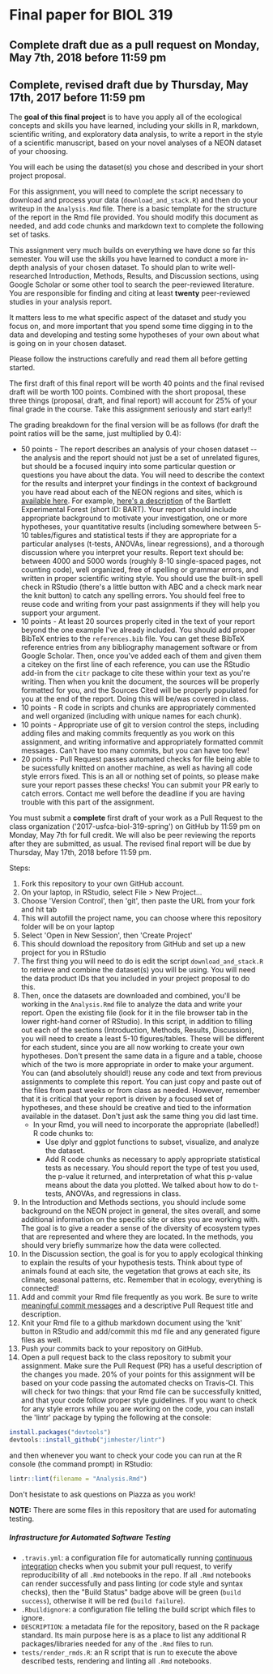 # Final paper for BIOL 319
## Complete draft due as a pull request on Monday, May 7th, 2018 before 11:59 pm
## Complete, revised draft due by Thursday, May 17th, 2017 before 11:59 pm

The **goal of this final project** is to have you apply all of the ecological concepts and skills you have learned, including your skills in R, markdown, scientific writing, and exploratory data analysis, to write a report in the style of a scientific manuscript, based on your novel analyses of a NEON dataset of your choosing. 

You will each be using the dataset(s) you chose and described in your short project proposal.

For this assignment, you will need to complete the script necessary to download and process your data (`download_and_stack.R`) and then do your writeup in the `Analysis.Rmd` file. There is a basic template for the structure of the report in the Rmd file provided. You should modify this document as needed, and add code chunks and markdown text to complete the following set of tasks.

This assignment very much builds on everything we have done so far this semester. You will use the skills you have learned to conduct a more in-depth analysis of your chosen dataset. To should plan to write well-researched Introduction, Methods, Results, and Discussion sections, using Google Scholar or some other tool to search the peer-reviewed literature. You are responsible for finding and citing at least **twenty** peer-reviewed studies in your analysis report.

It matters less to me what specific aspect of the dataset and study you focus on, and more important that you spend some time digging in to the data and developing and testing some hypotheses of your own about what is going on in your chosen dataset.

Please follow the instructions carefully and read them all before getting started.

The first draft of this final report will be worth 40 points and the final revised draft will be worth 100 points. Combined with the short proposal, these three things (proposal, draft, and final report) will account for 25% of your final grade in the course. Take this assignment seriously and start early!!

The grading breakdown for the final version will be as follows (for draft the point ratios will be the same, just multiplied by 0.4):

* 50 points - The report describes an analysis of your chosen dataset -- the analysis and the report should not just be a set of unrelated figures, but should be a focused inquiry into some particular question or questions you have about the data. You will need to describe the context for the results and interpret your findings in the context of background you have read about each of the NEON regions and sites, which is [available here](http://www.neonscience.org/field-sites/field-sites-map/list). For example, [here's a description](http://www.neonscience.org/field-sites/field-sites-map/BART) of the Bartlett Experimental Forest (short ID: BART). Your report should include appropriate background to motivate your investigation, one or more hypotheses, your quantitative results (including somewhere between 5-10 tables/figures and statistical tests if they are appropriate for a particular analyses (t-tests, ANOVAs, linear regressions), and a thorough discussion where you interpret your results. Report text should be: between 4000 and 5000 words (roughly 8-10 single-spaced pages, not counting code), well organized, free of spelling or grammar errors, and written in proper scientific writing style. You should use the built-in spell check in RStudio (there's a little button with ABC and a check mark near the knit button) to catch any spelling errors. You should feel free to reuse code and writing from your past assignments if they will help you support your argument.
* 10 points - At least 20 sources properly cited in the text of your report beyond the one example I've already included. You should add proper BibTeX entries to the `references.bib` file. You can get these BibTeX reference entries from any bibliography management software or from Google Scholar. Then, once you've added each of them and given them a citekey on the first line of each reference, you can use the RStudio add-in from the `citr` package to cite these within your text as you're writing. Then when you knit the document, the sources will be properly formatted for you, and the Sources Cited will be properly populated for you at the end of the report. Doing this will be/was covered in class.
* 10 points - R code in scripts and chunks are appropriately commented and well organized (including with unique names for each chunk).
* 10 points - Appropriate use of git to version control the steps, including adding files and making commits frequently as you work on this assignment, and writing informative and appropriately formatted commit messages. Can't have too many commits, but you can have too few!
* 20 points - Pull Request passes automated checks for file being able to be sucessfully knitted on another machine, as well as having all code style errors fixed. This is an all or nothing set of points, so please make sure your report passes these checks! You can submit your PR early to catch errors. Contact me well before the deadline if you are having trouble with this part of the assignment.

You must submit a **complete** first draft of your work as a Pull Request to the class organization ('2017-usfca-biol-319-spring') on GitHub by 11:59 pm on Monday, May 7th for full credit. We will also be peer reviewing the reports after they are submitted, as usual. The revised final report will be due by Thursday, May 17th, 2018 before 11:59 pm.

Steps:

1. Fork this repository to your own GitHub account.
1. On your laptop, in RStudio, select File > New Project...
1. Choose 'Version Control', then 'git', then paste the URL from your fork and hit tab
1. This will autofill the project name, you can choose where this repository folder will be on your laptop
1. Select 'Open in New Session', then 'Create Project'
1. This should download the repository from GitHub and set up a new project for you in RStudio
1. The first thing you will need to do is edit the script `download_and_stack.R` to retrieve and combine the dataset(s) you will be using. You will need the data product IDs that you included in your project proposal to do this.
1. Then, once the datasets are downloaded and combined, you'll be working in the `Analysis.Rmd` file to analyze the data and write your report. Open the existing file (look for it in the file browser tab in the lower right-hand corner of RStudio). In this script, in addition to filling out each of the sections (Introduction, Methods, Results, Discussion), you will need to create a least 5-10 figures/tables. These will be different for each student, since you are all now working to create your own hypotheses. Don't present the same data in a figure and a table, choose which of the two is more appropriate in order to make your argument. You can (and absolutely should!) reuse any code and text from previous assignments to complete this report. You can just copy and paste out of the files from past weeks or from class as needed. However, remember that it is critical that your report is driven by a focused set of hypotheses, and these should be creative and tied to the information available in the dataset. Don't just ask the same thing you did last time.
    * In your Rmd, you will need to incorporate the appropriate (labelled!) R code chunks to:
      * Use dplyr and ggplot functions to subset, visualize, and analyze the dataset.
      * Add R code chunks as necessary to apply appropriate statistical tests as necessary. You should report the type of test you used, the p-value it returned, and interpretation of what this p-value means about the data you plotted. We talked about how to do t-tests, ANOVAs, and regressions in class.
1. In the Introduction and Methods sections, you should include some background on the NEON project in general, the sites overall, and some additional information on the specific site or sites you are working with. The goal is to give a reader a sense of the diversity of ecosystem types that are represented and where they are located. In the methods, you should very briefly summarize how the data were collected. 
1. In the Discussion section, the goal is for you to apply ecological thinking to explain the results of your hypothesis tests. Think about type of animals found at each site, the vegetation that grows at each site, its climate, seasonal patterns, etc. Remember that in ecology, everything is connected!
1. Add and commit your Rmd file frequently as you work. Be sure to write [meaningful commit messages](https://chris.beams.io/posts/git-commit/) and a descriptive Pull Request title and description.
1. Knit your Rmd file to a github markdown document using the 'knit' button in RStudio and add/commit this md file and any generated figure files as well.
1. Push your commits back to your repository on GitHub. 
1. Open a pull request back to the class repository to submit your assignment. Make sure the Pull Request (PR) has a useful description of the changes you made. 20% of your points for this assignment will be based on your code passing the automated checks on Travis-CI. This will check for two things: that your Rmd file can be successfully knitted, and that your code follow proper style guidelines. If you want to check for any style errors while you are working on the code, you can install the 'lintr' package by typing the following at the console:

```r
install.packages("devtools")
devtools::install_github("jimhester/lintr")
```

and then whenever you want to check your code you can run at the R console (the command prompt) in RStudio:

```r
lintr::lint(filename = "Analysis.Rmd")
```

Don't hesistate to ask questions on Piazza as you work!

**NOTE:** There are some files in this repository that are used for automating testing.

##### Infrastructure for Automated Software Testing

- `.travis.yml`: a configuration file for automatically running [continuous integration](https://travis-ci.com) checks when you submit your pull request, to verify reproducibility of all `.Rmd` notebooks in the repo.  If all `.Rmd` notebooks can render successfully and pass linting (or code style and syntax checks), then the "Build Status" badge above will be green (`build success`), otherwise it will be red (`build failure`).  
- `.Rbuildignore`: a configuration file telling the build script which files to ignore.
- `DESCRIPTION`: a metadata file for the repository, based on the R package standard. Its main purpose here is as a place to list any additional R packages/libraries needed for any of the `.Rmd` files to run.
- `tests/render_rmds.R`: an R script that is run to execute the above described tests, rendering and linting all `.Rmd` notebooks.  
